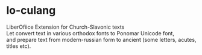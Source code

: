 # lo-culang
LiberOfiice Extension for Church-Slavonic texts  
Let convert text in various orthodox fonts to Ponomar Unicode font,  
and prepare text from modern-russian form to ancient (some letters, acutes, titles etc).
